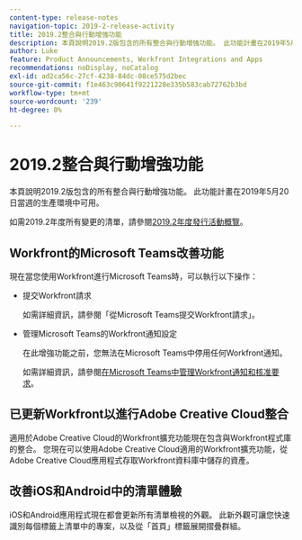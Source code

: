 ```yaml
---
content-type: release-notes
navigation-topic: 2019-2-release-activity
title: 2019.2整合與行動增強功能
description: 本頁說明2019.2版包含的所有整合與行動增強功能。 此功能計畫在2019年5月20日當週的生產環境中可用。
author: Luke
feature: Product Announcements, Workfront Integrations and Apps
recommendations: noDisplay, noCatalog
exl-id: ad2ca56c-27cf-4238-84dc-08ce575d2bec
source-git-commit: f1e463c90641f9221228e335b583cab72762b3bd
workflow-type: tm+mt
source-wordcount: '239'
ht-degree: 0%

---
```


# 2019.2整合與行動增強功能

本頁說明2019.2版包含的所有整合與行動增強功能。 此功能計畫在2019年5月20日當週的生產環境中可用。

如需2019.2年度所有變更的清單，請參閱[2019.2年度發行活動概覽](../../../../product-announcements/product-releases/quarterly-release-archive/2019.2-release-activity/2019-2-release-activity-overview.md)。

## Workfront的Microsoft Teams改善功能

現在當您使用Workfront進行Microsoft Teams時，可以執行以下操作：

* 提交Workfront請求

  如需詳細資訊，請參閱「從Microsoft Teams提交Workfront請求」。

* 管理Microsoft Teams的Workfront通知設定

  在此增強功能之前，您無法在Microsoft Teams中停用任何Workfront通知。

  如需詳細資訊，請參閱[在Microsoft Teams中管理Workfront通知和核准要求](../../../../workfront-integrations-and-apps/using-workfront-with-microsoft-teams/manage-wf-notifications-approval-requests-ms-teams.md)。

## 已更新Workfront以進行Adobe Creative Cloud整合

適用於Adobe Creative Cloud的Workfront擴充功能現在包含與Workfront程式庫的整合。 您現在可以使用Adobe Creative Cloud適用的Workfront擴充功能，從Adobe Creative Cloud應用程式存取Workfront資料庫中儲存的資產。

## 改善iOS和Android中的清單體驗

iOS和Android應用程式現在都會更新所有清單檢視的外觀。 此新外觀可讓您快速識別每個標籤上清單中的專案，以及從「首頁」標籤展開摺疊群組。

